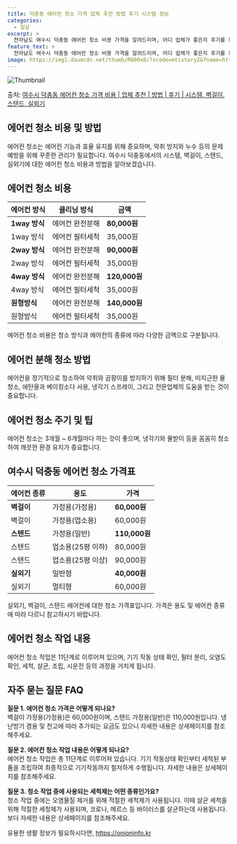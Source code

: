 ```yaml
---
title: 덕충동 에어컨 청소 가격 업체 추천 방법 후기 시스템 정보
categories:
  - 일상
excerpt: >
  전라남도 여수시 덕충동 에어컨 청소 비용 가격을 알려드리며, 어디 업체가 좋은지 후기를 통해 알아보겠습니다. 현재 글에서는 시스템, 벽걸이, 스탠드, 실외기 각각에 대해 청소 비용이 나와 있으니 참고하시면 되겠습니다. 에어컨 분해 청소 방법 보기 👈 클릭셀프 에어컨 청소 방법 보기👈 클릭여수시 덕충동 에어컨 청소 비용시스템에어컨 방식클리닝방식금액1way 방식에어컨 완전분해80,000원1way 방식에어컨 필터세척35,000원2way 방식에어컨 완전분해90,000원2way 방식에어컨 필터세척35,000원4way 방식에어컨 완전분해120,000원4way 방식에어컨 필터세척35,000원원형방식에어컨 완전분해140,000원원형방식에어컨 필터세척35,000원에어컨 청소 견적 샘플 보기 👈 클릭에어컨 냄새의 원인에어..
feature_text: >
  전라남도 여수시 덕충동 에어컨 청소 비용 가격을 알려드리며, 어디 업체가 좋은지 후기를 통해 알아보겠습니다. 현재 글에서는 시스템, 벽걸이, 스탠드, 실외기 각각에 대해 청소 비용이 나와 있으니 참고하시면 되겠습니다. 에어컨 분해 청소 방법 보기 👈 클릭셀프 에어컨 청소 방법 보기👈 클릭여수시 덕충동 에어컨 청소 비용시스템에어컨 방식클리닝방식금액1way 방식에어컨 완전분해80,000원1way 방식에어컨 필터세척35,000원2way 방식에어컨 완전분해90,000원2way 방식에어컨 필터세척35,000원4way 방식에어컨 완전분해120,000원4way 방식에어컨 필터세척35,000원원형방식에어컨 완전분해140,000원원형방식에어컨 필터세척35,000원에어컨 청소 견적 샘플 보기 👈 클릭에어컨 냄새의 원인에어..
image: https://img1.daumcdn.net/thumb/R800x0/?scode=mtistory2&fname=https%3A%2F%2Fblog.kakaocdn.net%2Fdn%2FnKND9%2FbtsHwvknjTe%2Fg4sBdL2C1yciYDkf9dGhrK%2Fimg.webp
---
```


![Thumbnail](https://img1.daumcdn.net/thumb/R800x0/?scode=mtistory2&fname=https%3A%2F%2Fblog.kakaocdn.net%2Fdn%2FnKND9%2FbtsHwvknjTe%2Fg4sBdL2C1yciYDkf9dGhrK%2Fimg.webp)

<p>출처: <a href="https://onioninfo.kr/entry/%EC%97%AC%EC%88%98%EC%8B%9C-%EB%8D%95%EC%B6%A9%EB%8F%99-%EC%97%90%EC%96%B4%EC%BB%A8-%EC%B2%AD%EC%86%8C-%EA%B0%80%EA%B2%A9-%EB%B9%84%EC%9A%A9-%EC%97%85%EC%B2%B4-%EC%B6%94%EC%B2%9C-%EB%B0%A9%EB%B2%95-%ED%9B%84%EA%B8%B0-%EC%8B%9C%EC%8A%A4%ED%85%9C-%EB%B2%BD%EA%B1%B8%EC%9D%B4-%EC%8A%A4%ED%83%A0%EB%93%9C-%EC%8B%A4%EC%99%B8%EA%B8%B0" rel="dofollow">여수시 덕충동 에어컨 청소 가격 비용 | 업체 추천 | 방법 | 후기 | 시스템, 벽걸이, 스탠드, 실외기</a> </p>

## 에어컨 청소 비용 및 방법

에어컨 청소는 에어컨 기능과 효율 유지를 위해 중요하며, 악취 방지와 누수 등의 문제 예방을 위해 꾸준한 관리가 필요합니다. 여수시
덕충동에서의 시스템, 벽걸이, 스탠드, 실외기에 대한 에어컨 청소 비용과 방법을 알아보겠습니다.

## 에어컨 청소 비용

에어컨 방식 | 클리닝 방식 | 금액  
---|---|---  
**1way 방식** | 에어컨 완전분해 | **80,000원**  
1way 방식 | 에어컨 필터세척 | 35,000원  
**2way 방식** | 에어컨 완전분해 | **90,000원**  
2way 방식 | 에어컨 필터세척 | 35,000원  
**4way 방식** | 에어컨 완전분해 | **120,000원**  
4way 방식 | 에어컨 필터세척 | 35,000원  
**원형방식** | 에어컨 완전분해 | **140,000원**  
원형방식 | 에어컨 필터세척 | 35,000원  
  
에어컨 청소 비용은 청소 방식과 에어컨의 종류에 따라 다양한 금액으로 구분됩니다.

## 에어컨 분해 청소 방법

에어컨을 정기적으로 청소하여 악취와 곰팡이를 방지하기 위해 필터 분해, 미지근한 물 청소, 에탄올과 베이킹소다 사용, 냉각기 스프레이,
그리고 전문업체의 도움을 받는 것이 중요합니다.

## 에어컨 청소 주기 및 팁

에어컨 청소는 3개월 ~ 6개월마다 하는 것이 좋으며, 냉각기와 물받이 등을 꼼꼼히 청소하여 깨끗한 환경 유지가 중요합니다.

## 여수시 덕충동 에어컨 청소 가격표

에어컨 종류 | 용도 | 가격  
---|---|---  
**벽걸이** | 가정용(가정용) | **60,000원**  
벽걸이 | 가정용(업소용) | 60,000원  
**스탠드** | 가정용(일반) | **110,000원**  
스탠드 | 업소용(25평 이하) | 80,000원  
스탠드 | 업소용(25평 이상) | 90,000원  
**실외기** | 일반형 | **40,000원**  
실외기 | 멀티형 | 60,000원  
  
실외기, 벽걸이, 스탠드 에어컨에 대한 청소 가격표입니다. 가격은 용도 및 에어컨 종류에 따라 다르니 참고하시기 바랍니다.

## 에어컨 청소 작업 내용

에어컨 청소 작업은 11단계로 이루어져 있으며, 기기 작동 상태 확인, 필터 분리, 오염도 확인, 세척, 살균, 조립, 시운전 등의 과정을
거치게 됩니다.

## 자주 묻는 질문 FAQ

**질문 1. 에어컨 청소 가격은 어떻게 되나요?**  
벽걸이 가정용(가정용)은 60,000원이며, 스탠드 가정용(일반)은 110,000원입니다. 냉난방기 겸용 및 천고에 따라 추가되는 요금도
있으니 자세한 내용은 상세페이지를 참조해주세요.

**질문 2. 에어컨 청소 작업 내용은 어떻게 되나요?**  
에어컨 청소 작업은 총 11단계로 이루어져 있습니다. 기기 작동상태 확인부터 세척된 부품을 조립하여 최종적으로 기기작동까지 철저하게
수행됩니다. 자세한 내용은 상세페이지를 참조해주세요.

**질문 3. 청소 작업 중에 사용되는 세척제는 어떤 종류인가요?**  
청소 작업 중에는 오염물질 제거를 위해 적절한 세척제가 사용됩니다. 이때 살균 세척을 위해 적절한 세청제가 사용되며, 코로나, 메르스 등
바이러스를 살균하는데 사용됩니다. 보다 자세한 내용은 상세페이지를 참조해주세요.

 

유용한 생활 정보가 필요하시다면, <a href="https://onioninfo.kr" rel="dofollow">https://onioninfo.kr</a>


